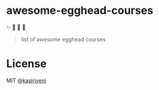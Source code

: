 # awesome-egghead-courses 
 :sparkles:  :tada:
:rocket: :metal:
> list of awesome egghead courses

# License
MIT @[kasiriveni](https://github.com/kasiriveni)
